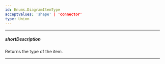 ```yaml
---
id: Enums.DiagramItemType
acceptValues: 'shape' | 'connector'
type: Union
---
```

---
##### shortDescription
Returns the type of the item.

---
<!--
dxDiagramItem.itemType(api-reference/50 Common/Object Structures/dxDiagramItem/itemType.md)(ui/diagram.d.ts)
-->